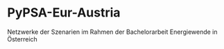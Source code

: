 # PyPSA-Eur-Austria
Netzwerke der Szenarien im Rahmen der Bachelorarbeit Energiewende in Österreich
